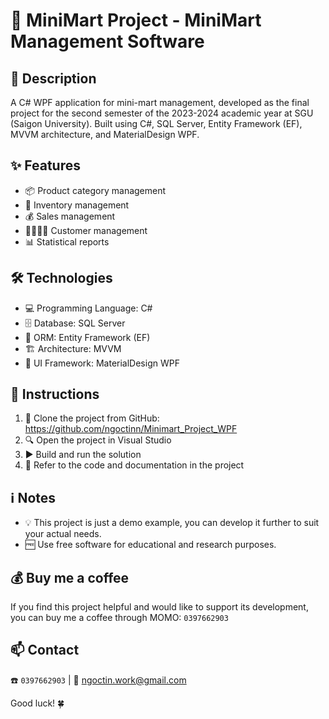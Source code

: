 # 🏪 MiniMart Project - MiniMart Management Software

## 📃 Description
A C# WPF application for mini-mart management, developed as the final project for the second semester of the 2023-2024 academic year at SGU (Saigon University). Built using C#, SQL Server, Entity Framework (EF), MVVM architecture, and MaterialDesign WPF.

## ✨ Features
- 📦 Product category management
- 📝 Inventory management  
- 💰 Sales management
- 👨‍👩‍👧‍👦 Customer management
- 📊 Statistical reports

## 🛠️ Technologies
- 💻 Programming Language: C#
- 🗄️ Database: SQL Server
- 🔗 ORM: Entity Framework (EF)
- 🏗️ Architecture: MVVM
- 🎨 UI Framework: MaterialDesign WPF

## 🚀 Instructions
1. 📂 Clone the project from GitHub: https://github.com/ngoctinn/Minimart_Project_WPF
2. 🔍 Open the project in Visual Studio
3. ▶️ Build and run the solution
4. 📖 Refer to the code and documentation in the project

## ℹ️ Notes
- 💡 This project is just a demo example, you can develop it further to suit your actual needs.
- 🆓 Use free software for educational and research purposes.

## 💰 Buy me a coffee
If you find this project helpful and would like to support its development, you can buy me a coffee through MOMO: `0397662903`

## 📫 Contact
☎️ `0397662903` | 📧 ngoctin.work@gmail.com

Good luck! 🍀
